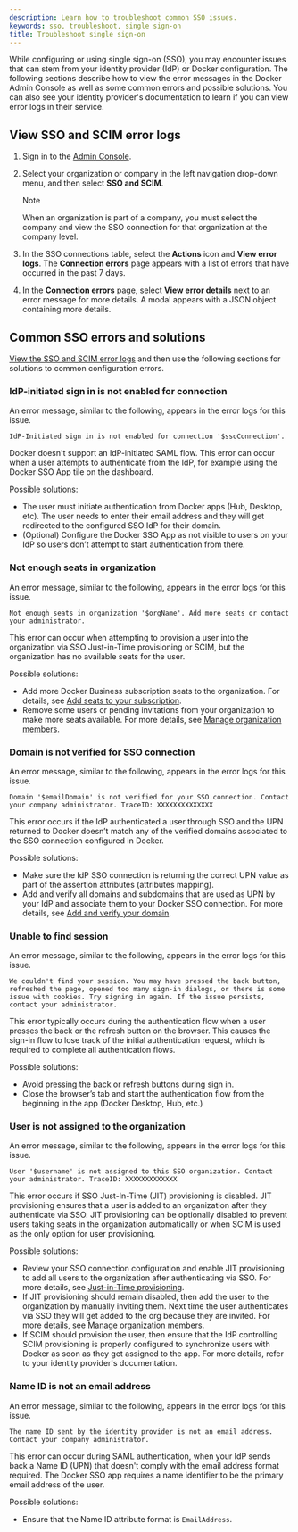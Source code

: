```yaml
---
description: Learn how to troubleshoot common SSO issues.
keywords: sso, troubleshoot, single sign-on
title: Troubleshoot single sign-on
---
```


While configuring or using single sign-on (SSO), you may encounter issues that
can stem from your identity provider (IdP) or Docker configuration. The
following sections describe how to view the error messages in the Docker Admin
Console as well as some common errors and possible solutions. You can also see
your identity provider's documentation to learn if you can view error logs in
their service.

## View SSO and SCIM error logs

1. Sign in to the [Admin Console](https://app.docker.com/admin/).
2. Select your organization or company in the left navigation drop-down menu,
   and then select **SSO and SCIM**.

   > [!NOTE]
   >
   > When an organization is part of a company, you must select the company and
   > view the SSO connection for that organization at the company level.

3. In the SSO connections table, select the **Actions** icon and **View error
   logs**. The **Connection errors** page appears with a list of errors that
   have occurred in the past 7 days.
4. In the **Connection errors** page, select **View error details** next to an
   error message for more details. A modal appears with a JSON object containing
   more details.

## Common SSO errors and solutions

[View the SSO and SCIM error logs](#view-sso-and-scim-error-logs) and then use
the following sections for solutions to common configuration errors.

### IdP-initiated sign in is not enabled for connection

An error message, similar to the following, appears in the error logs for this
issue.

```text
IdP-Initiated sign in is not enabled for connection '$ssoConnection'.
```

Docker doesn't support an IdP-initiated SAML flow. This error can occur when a
user attempts to authenticate from the IdP, for example using the Docker SSO App
tile on the dashboard.

Possible solutions:

 * The user must initiate authentication from Docker apps (Hub, Desktop, etc).
   The user needs to enter their email address and they will get redirected to
   the configured SSO IdP for their domain.
 * (Optional) Configure the Docker SSO App as not visible to users on your IdP
   so users don’t attempt to start authentication from there.

### Not enough seats in organization

An error message, similar to the following, appears in the error logs for this
issue.

```text
Not enough seats in organization '$orgName'. Add more seats or contact your administrator.
```

This error can occur when attempting to provision a user into the organization
via SSO Just-in-Time provisioning or SCIM, but the organization has no available
seats for the user.

Possible solutions:

 * Add more Docker Business subscription seats to the organization. For details,
   see [Add seats to your
  subscription](/subscription/core-subscription/add-seats/).
 * Remove some users or pending invitations from your organization to make more
   seats available. For more details, see [Manage organization
   members](/admin/organization/members/).

### Domain is not verified for SSO connection

An error message, similar to the following, appears in the error logs for this
issue.

```text
Domain '$emailDomain' is not verified for your SSO connection. Contact your company administrator. TraceID: XXXXXXXXXXXXXX
```

This error occurs if the IdP authenticated a user through SSO and the UPN
returned to Docker doesn’t match any of the verified domains associated to the
SSO connection configured in Docker.

Possible solutions:

 * Make sure the IdP SSO connection is returning the correct UPN value as part
   of the assertion attributes (attributes mapping).
 * Add and verify all domains and subdomains that are used as UPN by your IdP
   and associate them to your Docker SSO connection. For more details, see [Add
   and verify your
   domain](/security/for-admins/single-sign-on/configure/#step-one-add-and-verify-your-domain).

### Unable to find session

An error message, similar to the following, appears in the error logs for this
issue.

```text
We couldn't find your session. You may have pressed the back button, refreshed the page, opened too many sign-in dialogs, or there is some issue with cookies. Try signing in again. If the issue persists, contact your administrator.
```

This error typically occurs during the authentication flow when a user presses
the back or the refresh button on the browser. This causes the sign-in flow to
lose track of the initial authentication request, which is required to complete
all authentication flows.

Possible solutions:

 * Avoid pressing the back or refresh buttons during sign in.
 * Close the browser’s tab and start the authentication flow from the beginning
   in the app (Docker Desktop, Hub, etc.)

### User is not assigned to the organization

An error message, similar to the following, appears in the error logs for this
issue.

```text
User '$username' is not assigned to this SSO organization. Contact your administrator. TraceID: XXXXXXXXXXXXX
```

This error occurs if SSO Just-In-Time (JIT) provisioning is disabled. JIT
provisioning ensures that a user is added to an organization after they
authenticate via SSO. JIT provisioning can be optionally disabled to prevent
users taking seats in the organization automatically or when SCIM is used as
the only option for user provisioning.

Possible solutions:

 * Review your SSO connection configuration and enable JIT provisioning to add
   all users to the organization after authenticating via SSO. For more details,
   see [Just-in-Time
   provisioning](/security/for-admins/provisioning/just-in-time/).
 * If JIT provisioning should remain disabled, then add the user to the
   organization by manually inviting them. Next time the user authenticates via
   SSO they will get added to the org because they are invited. For more
   details, see [Manage organization members](/admin/organization/members/).
 * If SCIM should provision the user, then ensure that the IdP controlling SCIM
   provisioning is properly configured to synchronize users with Docker as soon
   as they get assigned to the app. For more details, refer to your identity
   provider's documentation.

### Name ID is not an email address

An error message, similar to the following, appears in the error logs for this
issue.

```text
The name ID sent by the identity provider is not an email address. Contact your company administrator.
```

This error can occur during SAML authentication, when your IdP sends back a Name
ID (UPN) that doesn't comply with the email address format required. The Docker
SSO app requires a name identifier to be the primary email address of the user.

Possible solutions:

 * Ensure that the Name ID attribute format is `EmailAddress`.
